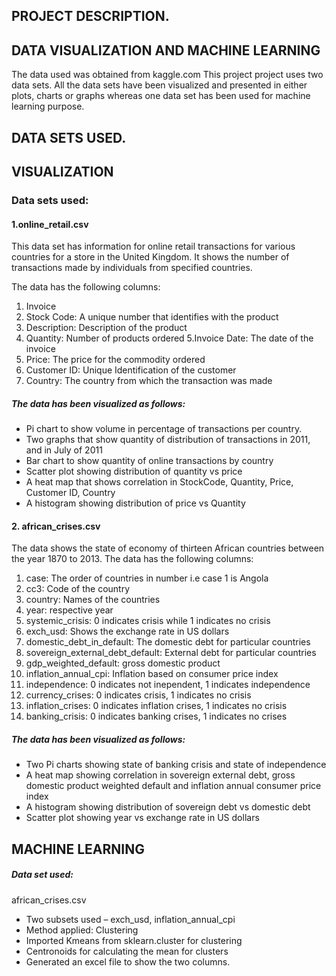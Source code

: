 <h2>PROJECT DESCRIPTION.</h2>
<h2>DATA VISUALIZATION AND MACHINE LEARNING</h2>
The data used was obtained from kaggle.com
This project project uses two data sets. All the data sets have been visualized and presented in either plots, charts or graphs whereas one data set has been used for machine learning purpose.

<h2>DATA SETS USED.</h2>

<h2>VISUALIZATION</h2>

<h3>Data sets used:</h3>

<h4>1.online_retail.csv</h4>
This data set has information for online retail transactions for various countries for a store in the United Kingdom. It shows the number of transactions made by individuals from specified countries.

The data has the following columns:

1. Invoice
2. Stock Code: A unique number that identifies with the product
3. Description: Description of the product
4. Quantity: Number of products ordered
5.Invoice Date: The date of the invoice
6. Price: The price for the commodity ordered
7. Customer ID: Unique Identification of the customer
8. Country: The country from which the transaction was made

<h5>The data has been visualized as follows:</h5>

- Pi chart to show volume  in percentage of transactions per country.
- Two graphs that show quantity of distribution of transactions in 2011, and in July of 2011
- Bar chart to show quantity of online transactions by country
- Scatter plot showing distribution of quantity vs price
- A heat map that shows correlation in StockCode, Quantity, Price, Customer ID, Country
- A histogram showing distribution of price vs Quantity

<h4>2. african_crises.csv</h4>

The data shows the state of economy of thirteen African countries between the year 1870 to 2013.
The data has the following columns:

1. case: The order of countries in number i.e  case 1 is Angola
2. cc3: Code of the country
3. country: Names of the countries
4. year: respective year
5. systemic_crisis: 0 indicates crisis while 1 indicates no crisis
6. exch_usd: Shows the exchange rate in US dollars
7. domestic_debt_in_default: The domestic debt for particular countries
8. sovereign_external_debt_default: External debt for particular countries
9. gdp_weighted_default: gross domestic product
10. inflation_annual_cpi: Inflation based on consumer price index
11. independence: 0 indicates not inependent, 1 indicates independence
12. currency_crises: 0 indicates crisis, 1 indicates no crisis
13. inflation_crises: 0 indicates inflation crises, 1 indicates no crisis
14. banking_crisis: 0 indicates banking crises, 1 indicates no crises



<h5>The data has been visualized as follows:</h5>

- Two Pi charts  showing state of banking crisis and state of independence
- A heat map showing correlation in sovereign external debt, gross domestic product weighted default  and inflation annual consumer price index
- A histogram showing distribution of sovereign debt vs domestic debt
- Scatter plot showing year vs exchange rate in US dollars


<h2>MACHINE LEARNING</h2>

<h5> Data set used:</h5>
african_crises.csv

- Two subsets used – exch_usd, inflation_annual_cpi
- Method applied: Clustering
- Imported Kmeans from sklearn.cluster for clustering
- Centronoids for calculating the mean for clusters
- Generated an excel file to show the two columns.




